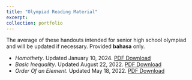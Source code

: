 ```yaml
---
title: "Olympiad Reading Material"
excerpt: 
collection: portfolio
---
```


The average of these handouts intended for senior high school olympiad and will be updated if necessary. Provided <b>bahasa</b> only.
  * <i>Homothety</i>. Updated January 10, 2024. <a href='http://wildan-wicaksono.github.io/files/Homothety.pdf'>PDF Download</a>
  * <i>Basic Inequality</i>. Updated August 22, 2022. <a href='http://wildan-wicaksono.github.io/files/Ketaksamaan Dasar.pdf'>PDF Download</a>
  * <i>Order Of an Element</i>. Updated May 18, 2022. <a href='http://wildan-wicaksono.github.io/files/Order dari sebuah Elemen.pdf'>PDF Download</a>
